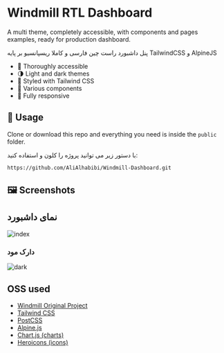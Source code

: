 # Windmill RTL Dashboard

A multi theme, completely accessible, with components and pages examples, ready for production dashboard.

پنل داشبورد راست چین فارسی و کاملا ریسپانسیو بر پایه TailwindCSS و AlpineJS


- 🦮 Thoroughly accessible
- 🌗 Light and dark themes
- 💅 Styled with Tailwind CSS
- 🧩 Various components
- 📱 Fully responsive

## 🚀 Usage

Clone or download this repo and everything you need is inside the `public` folder.

با دستور زیر می توانید پروژه را کلون و استفاده کنید:
```sh
https://github.com/AliAlhabibi/Windmill-Dashboard.git
```
## 🖼️ Screenshots
##  نمای داشبورد

![index](https://github.com/AliAlhabibi/Windmill-Dashboard/assets/110932385/ec63419d-c6c8-4367-ac66-683a5b16d162)

### دارک مود


![dark](https://github.com/AliAlhabibi/Windmill-Dashboard/assets/110932385/a0ed6225-6215-429b-a928-86918330f821)


## OSS used

- [Windmill Original Project](https://github.com/estevanmaito/windmill-dashboard)
- [Tailwind CSS](https://tailwindcss.com/)
- [PostCSS](https://postcss.org/)
- [Alpine.js](https://github.com/alpinejs/alpine)
- [Chart.js (charts)](https://www.chartjs.org/)
- [Heroicons (icons)](https://heroicons.dev/)

